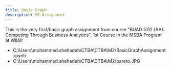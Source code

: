 ```yaml
---
title: Basic Graph
description: M2 Assignment
---
```


This is the very first/basic graph assignment from course "BUAD 5112 (AA): Competing Through Business Analytics", 1st Course in the MSBA Program at W&M:

- C:\\Users\\mohammed.shehadeh\\CTBA\\CTBA\\M2\\BasicGraphAssignment.ipynb
- C:\\Users\\mohammed.shehadeh\\CTBA\\CTBA\\M2\\pareto.JPG
